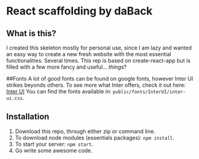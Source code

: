 # React scaffolding by daBack
## What is this?
I created this skeleton mostly for personal use, since I am lazy and wanted an easy way to
create a new fresh website with the most essential functionalities. Several times.
This rep is based on create-react-app but is filled with a few more fancy and useful... *things*?


##Fonts
A lot of good fonts can be found on google fonts, however Inter UI strikes beyonds others.
To see more what Inter offers, check it out here: [Inter UI](https://rsms.me/inter/)
You can find the fonts available in: `public/fonts/InterUI/inter-ui.css`.

## Installation
1. Download this repo, through either zip or command line.
2. To download node modules (essentials packages): `npm install`.
3. To start your server: `npm start`.
4. Go write some awesome code.
